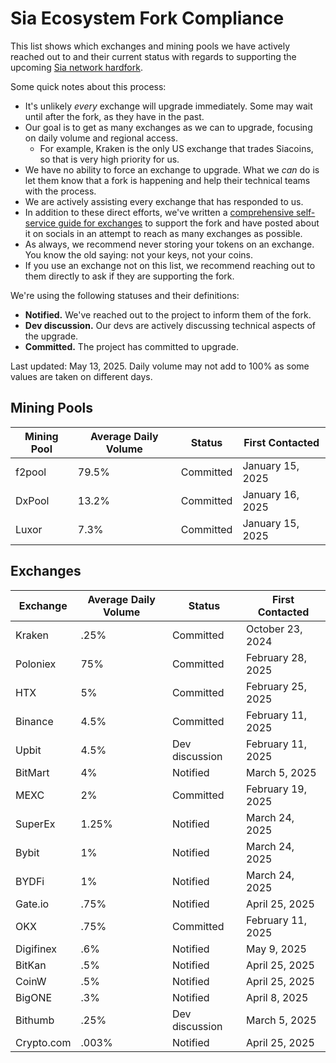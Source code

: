 # Sia Ecosystem Fork Compliance

This list shows which exchanges and mining pools we have actively reached out to and their current status with regards to supporting the upcoming [Sia network hardfork](https://docs.sia.tech/navigating-the-v2-hardfork/v2).

Some quick notes about this process:

* It's unlikely _every_ exchange will upgrade immediately. Some may wait until after the fork, as they have in the past.
* Our goal is to get as many exchanges as we can to upgrade, focusing on daily volume and regional access.
  * For example, Kraken is the only US exchange that trades Siacoins, so that is very high priority for us.
* We have no ability to force an exchange to upgrade. What we _can_ do is let them know that a fork is happening and help their technical teams with the process.
* We are actively assisting every exchange that has responded to us.
* In addition to these direct efforts, we've written a [comprehensive self-service guide for exchanges](https://docs.sia.tech/navigating-the-v2-hardfork/exchanges) to support the fork and have posted about it on socials in an attempt to reach as many exchanges as possible.
* As always, we recommend never storing your tokens on an exchange. You know the old saying: not your keys, not your coins.
* If you use an exchange not on this list, we recommend reaching out to them directly to ask if they are supporting the fork.

We're using the following statuses and their definitions:

* **Notified.** We've reached out to the project to inform them of the fork.
* **Dev discussion.** Our devs are actively discussing technical aspects of the upgrade.
* **Committed.** The project has committed to upgrade.

Last updated: May 13, 2025. Daily volume may not add to 100% as some values are taken on different days.

## Mining Pools

| Mining Pool | Average Daily Volume | Status    | First Contacted  |
| ----------- | -------------------- | --------- | ---------------- |
| f2pool      | 79.5%                | Committed | January 15, 2025 |
| DxPool      | 13.2%                | Committed | January 16, 2025 |
| Luxor       | 7.3%                 | Committed | January 15, 2025 |

## Exchanges

| Exchange   | Average Daily Volume | Status         | First Contacted   |
| ---------- | -------------------- | -------------- | ----------------- |
| Kraken     | .25%                 | Committed      | October 23, 2024  |
| Poloniex   | 75%                  | Committed      | February 28, 2025 |
| HTX        | 5%                   | Committed      | February 25, 2025 |
| Binance    | 4.5%                 | Committed      | February 11, 2025 |
| Upbit      | 4.5%                 | Dev discussion | February 11, 2025 |
| BitMart    | 4%                   | Notified       | March 5, 2025     |
| MEXC       | 2%                   | Committed      | February 19, 2025 |
| SuperEx    | 1.25%                | Notified       | March 24, 2025    |
| Bybit      | 1%                   | Notified       | March 24, 2025    |
| BYDFi      | 1%                   | Notified       | March 24, 2025    |
| Gate.io    | .75%                 | Notified       | April 25, 2025    |
| OKX        | .75%                 | Committed      | February 11, 2025 |
| Digifinex  | .6%                  | Notified       | May 9, 2025       |
| BitKan     | .5%                  | Notified       | April 25, 2025    |
| CoinW      | .5%                  | Notified       | April 25, 2025    |
| BigONE     | .3%                  | Notified       | April 8, 2025     |
| Bithumb    | .25%                 | Dev discussion | March 5, 2025     |
| Crypto.com | .003%                | Notified       | April 25, 2025    |
